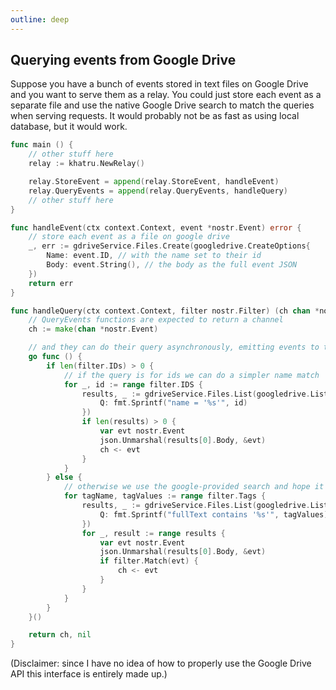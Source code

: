 ```yaml
---
outline: deep
---
```


## Querying events from Google Drive

Suppose you have a bunch of events stored in text files on Google Drive and you want to serve them as a relay. You could just store each event as a separate file and use the native Google Drive search to match the queries when serving requests. It would probably not be as fast as using local database, but it would work.

```go
func main () {
	// other stuff here
	relay := khatru.NewRelay()

	relay.StoreEvent = append(relay.StoreEvent, handleEvent)
	relay.QueryEvents = append(relay.QueryEvents, handleQuery)
	// other stuff here
}

func handleEvent(ctx context.Context, event *nostr.Event) error {
	// store each event as a file on google drive
	_, err := gdriveService.Files.Create(googledrive.CreateOptions{
		Name: event.ID, // with the name set to their id
		Body: event.String(), // the body as the full event JSON
	})
	return err
}

func handleQuery(ctx context.Context, filter nostr.Filter) (ch chan *nostr.Event, err error) {
	// QueryEvents functions are expected to return a channel
	ch := make(chan *nostr.Event)

	// and they can do their query asynchronously, emitting events to the channel as they come
	go func () {
		if len(filter.IDs) > 0 {
			// if the query is for ids we can do a simpler name match
			for _, id := range filter.IDS {
				results, _ := gdriveService.Files.List(googledrive.ListOptions{
					Q: fmt.Sprintf("name = '%s'", id)
				})
				if len(results) > 0 {
					var evt nostr.Event
					json.Unmarshal(results[0].Body, &evt)
					ch <- evt
				}
			}
		} else {
			// otherwise we use the google-provided search and hope it will catch tags that are in the event body
			for tagName, tagValues := range filter.Tags {
				results, _ := gdriveService.Files.List(googledrive.ListOptions{
					Q: fmt.Sprintf("fullText contains '%s'", tagValues)
				})
				for _, result := range results {
					var evt nostr.Event
					json.Unmarshal(results[0].Body, &evt)
					if filter.Match(evt) {
						ch <- evt
					}
				}
			}
		}
	}()

	return ch, nil
}
```

(Disclaimer: since I have no idea of how to properly use the Google Drive API this interface is entirely made up.)
